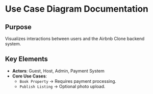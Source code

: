 # Use Case Diagram Documentation

## Purpose
Visualizes interactions between users and the Airbnb Clone backend system.

## Key Elements
- **Actors**: Guest, Host, Admin, Payment System 
- **Core Use Cases**:  
  - `Book Property` → Requires payment processing.  
  - `Publish Listing` → Optional photo upload.  
